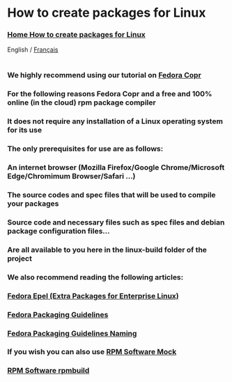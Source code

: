 How to create packages for Linux
=====
<p><h3><a href="Readme.md" target="_blank">Home How to create packages for Linux</a></h3></p>
<div>
  <span>English</span> / <a href="Readme.french.md">Français</a>
</div></br>
<p><h3>We highly recommend using our tutorial on <a href="Readme.copr.md" target="_blank">Fedora Copr</a></h3></p>
<p><h3>For the following reasons Fedora Copr and a free and 100% online (in the cloud) rpm package compiler</h3></p>
<p><h3>It does not require any installation of a Linux operating system for its use</h3></p>
<p><h3>The only prerequisites for use are as follows:</h3></p>
<p><h3>An internet browser (Mozilla Firefox/Google Chrome/Microsoft Edge/Chromimum Browser/Safari ...)</h3></p>
<p><h3>The source codes and spec files that will be used to compile your packages</h3></p>
<p><h3>Source code and necessary files such as spec files and debian package configuration files...</h3></p>
<p><h3>Are all available to you here in the linux-build folder of the project</h3></p>
<p><h3>We also recommend reading the following articles:</h3></p>
<p><h3><a href="https://docs.fedoraproject.org/en-US/epel/" target="_blank">Fedora Epel (Extra Packages for Enterprise Linux)</a></h3></p>
<p><h3><a href="https://docs.fedoraproject.org/en-US/packaging-guidelines/" target="_blank">Fedora Packaging Guidelines</a></h3></p>
<p><h3><a href="https://docs.fedoraproject.org/en-US/packaging-guidelines/Naming/" target="_blank">Fedora Packaging Guidelines Naming</a></h3></p>
<p><h3>If you wish you can also use <a href="Readme.mock.french.md" target="_blank">RPM Software Mock</a></h3></p>
<p><h3><a href="Readme.rpmbuild.french.md" target="_blank">RPM Software rpmbuild</a></h3></p>
